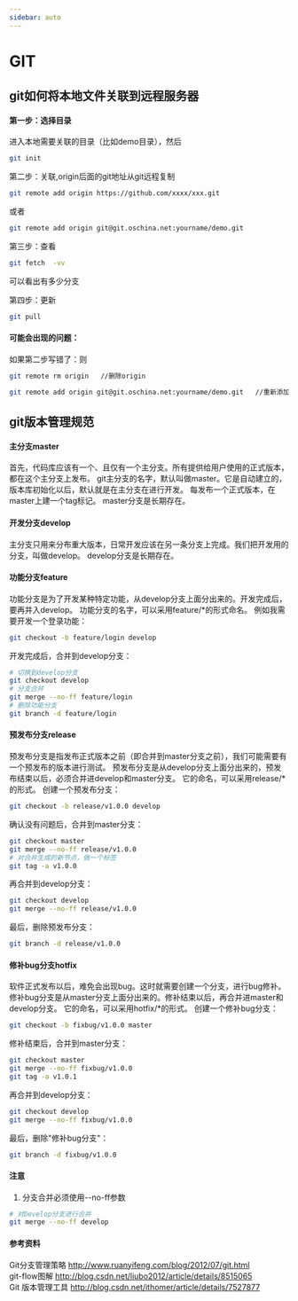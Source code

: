 ```yaml
---
sidebar: auto
---
```

# GIT
## git如何将本地文件关联到远程服务器
#### 第一步：选择目录
进入本地需要关联的目录（比如demo目录），然后

```Bash
git init
```
第二步：关联,origin后面的git地址从git远程复制
``` Bash
git remote add origin https://github.com/xxxx/xxx.git
```
或者
``` Bash
git remote add origin git@git.oschina.net:yourname/demo.git
```
第三步：查看
``` Bash
git fetch  -vv
```
可以看出有多少分支

第四步：更新
``` Bash
git pull
```
#### 可能会出现的问题：
如果第二步写错了：则
``` Bash
git remote rm origin   //删除origin
```
``` Bash
git remote add origin git@git.oschina.net:yourname/demo.git   //重新添加origin
```

## git版本管理规范
#### 主分支master
首先，代码库应该有一个、且仅有一个主分支。所有提供给用户使用的正式版本，都在这个主分支上发布。
git主分支的名字，默认叫做master。它是自动建立的，版本库初始化以后，默认就是在主分支在进行开发。
每发布一个正式版本，在master上建一个tag标记。
master分支是长期存在。

#### 开发分支develop
主分支只用来分布重大版本，日常开发应该在另一条分支上完成。我们把开发用的分支，叫做develop。
develop分支是长期存在。

#### 功能分支feature
功能分支是为了开发某种特定功能，从develop分支上面分出来的。开发完成后，要再并入develop。
功能分支的名字，可以采用feature/*的形式命名。
例如我需要开发一个登录功能：
``` Bash
git checkout -b feature/login develop
```
开发完成后，合并到develop分支：
``` Bash
# 切换到develop分支
git checkout develop
# 分支合并
git merge --no-ff feature/login
# 删除功能分支
git branch -d feature/login
```
#### 预发布分支release
预发布分支是指发布正式版本之前（即合并到master分支之前），我们可能需要有一个预发布的版本进行测试。
预发布分支是从develop分支上面分出来的，预发布结束以后，必须合并进develop和master分支。
它的命名，可以采用release/*的形式。
创建一个预发布分支：
``` Bash
git checkout -b release/v1.0.0 develop
```
确认没有问题后，合并到master分支：
``` Bash
git checkout master
git merge --no-ff release/v1.0.0
# 对合并生成的新节点，做一个标签
git tag -a v1.0.0
```
再合并到develop分支：
``` Bash
git checkout develop
git merge --no-ff release/v1.0.0
```
最后，删除预发布分支：
``` Bash
git branch -d release/v1.0.0
```

#### 修补bug分支hotfix
软件正式发布以后，难免会出现bug。这时就需要创建一个分支，进行bug修补。
修补bug分支是从master分支上面分出来的。修补结束以后，再合并进master和develop分支。
它的命名，可以采用hotfix/*的形式。
创建一个修补bug分支：
```Bash
git checkout -b fixbug/v1.0.0 master
```
修补结束后，合并到master分支：
```Bash
git checkout master
git merge --no-ff fixbug/v1.0.0
git tag -a v1.0.1
```
再合并到develop分支：
```Bash
git checkout develop
git merge --no-ff fixbug/v1.0.0
```
最后，删除"修补bug分支"：
```Bash
git branch -d fixbug/v1.0.0
```
#### 注意
1. 分支合并必须使用--no-ff参数
```Bash
# 对Develop分支进行合并
git merge --no-ff develop
```

#### 参考资料
Git分支管理策略 <http://www.ruanyifeng.com/blog/2012/07/git.html> <br>
git-flow图解 <http://blog.csdn.net/liubo2012/article/details/8515065> <br>
Git 版本管理工具 <http://blog.csdn.net/ithomer/article/details/7527877>
